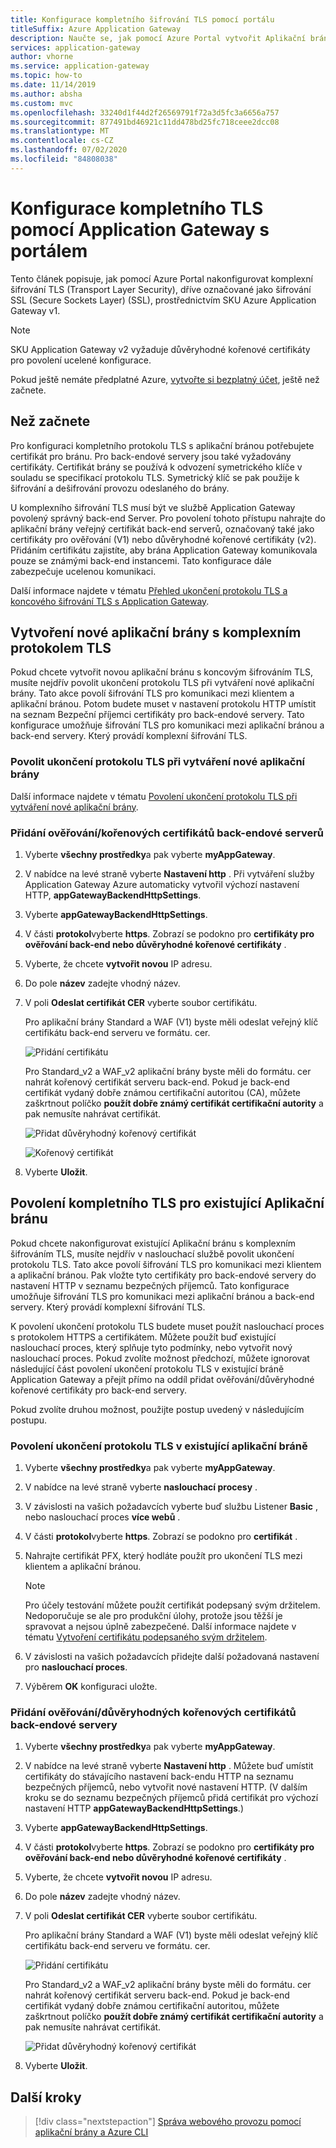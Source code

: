 ```yaml
---
title: Konfigurace kompletního šifrování TLS pomocí portálu
titleSuffix: Azure Application Gateway
description: Naučte se, jak pomocí Azure Portal vytvořit Aplikační bránu s koncovým šifrováním TLS.
services: application-gateway
author: vhorne
ms.service: application-gateway
ms.topic: how-to
ms.date: 11/14/2019
ms.author: absha
ms.custom: mvc
ms.openlocfilehash: 33240d1f44d2f26569791f72a3d5fc3a6656a757
ms.sourcegitcommit: 877491bd46921c11dd478bd25fc718ceee2dcc08
ms.translationtype: MT
ms.contentlocale: cs-CZ
ms.lasthandoff: 07/02/2020
ms.locfileid: "84808038"
---
```

# <a name="configure-end-to-end-tls-by-using-application-gateway-with-the-portal"></a>Konfigurace kompletního TLS pomocí Application Gateway s portálem

Tento článek popisuje, jak pomocí Azure Portal nakonfigurovat komplexní šifrování TLS (Transport Layer Security), dříve označované jako šifrování SSL (Secure Sockets Layer) (SSL), prostřednictvím SKU Azure Application Gateway v1.

> [!NOTE]
> SKU Application Gateway v2 vyžaduje důvěryhodné kořenové certifikáty pro povolení ucelené konfigurace.

Pokud ještě nemáte předplatné Azure, [vytvořte si bezplatný účet](https://azure.microsoft.com/free/?WT.mc_id=A261C142F), ještě než začnete.

## <a name="before-you-begin"></a>Než začnete

Pro konfiguraci kompletního protokolu TLS s aplikační bránou potřebujete certifikát pro bránu. Pro back-endové servery jsou také vyžadovány certifikáty. Certifikát brány se používá k odvození symetrického klíče v souladu se specifikací protokolu TLS. Symetrický klíč se pak použije k šifrování a dešifrování provozu odeslaného do brány. 

U komplexního šifrování TLS musí být ve službě Application Gateway povolený správný back-end Server. Pro povolení tohoto přístupu nahrajte do aplikační brány veřejný certifikát back-end serverů, označovaný také jako certifikáty pro ověřování (V1) nebo důvěryhodné kořenové certifikáty (v2). Přidáním certifikátu zajistíte, aby brána Application Gateway komunikovala pouze se známými back-end instancemi. Tato konfigurace dále zabezpečuje ucelenou komunikaci.

Další informace najdete v tématu [Přehled ukončení protokolu TLS a koncového šifrování TLS s Application Gateway](https://docs.microsoft.com/azure/application-gateway/ssl-overview).

## <a name="create-a-new-application-gateway-with-end-to-end-tls"></a>Vytvoření nové aplikační brány s komplexním protokolem TLS

Pokud chcete vytvořit novou aplikační bránu s koncovým šifrováním TLS, musíte nejdřív povolit ukončení protokolu TLS při vytváření nové aplikační brány. Tato akce povolí šifrování TLS pro komunikaci mezi klientem a aplikační bránou. Potom budete muset v nastavení protokolu HTTP umístit na seznam Bezpeční příjemci certifikáty pro back-endové servery. Tato konfigurace umožňuje šifrování TLS pro komunikaci mezi aplikační bránou a back-end servery. Který provádí komplexní šifrování TLS.

### <a name="enable-tls-termination-while-creating-a-new-application-gateway"></a>Povolit ukončení protokolu TLS při vytváření nové aplikační brány

Další informace najdete v tématu [Povolení ukončení protokolu TLS při vytváření nové aplikační brány](https://docs.microsoft.com/azure/application-gateway/create-ssl-portal).

### <a name="add-authenticationroot-certificates-of-back-end-servers"></a>Přidání ověřování/kořenových certifikátů back-endové serverů

1. Vyberte **všechny prostředky**a pak vyberte **myAppGateway**.

2. V nabídce na levé straně vyberte **Nastavení http** . Při vytváření služby Application Gateway Azure automaticky vytvořil výchozí nastavení HTTP, **appGatewayBackendHttpSettings**. 

3. Vyberte **appGatewayBackendHttpSettings**.

4. V části **protokol**vyberte **https**. Zobrazí se podokno pro **certifikáty pro ověřování back-end nebo důvěryhodné kořenové certifikáty** .

5. Vyberte, že chcete **vytvořit novou** IP adresu.

6. Do pole **název** zadejte vhodný název.

7. V poli **Odeslat certifikát CER** vyberte soubor certifikátu.

   Pro aplikační brány Standard a WAF (V1) byste měli odeslat veřejný klíč certifikátu back-end serveru ve formátu. cer.

   ![Přidání certifikátu](./media/end-to-end-ssl-portal/addcert.png)

   Pro Standard_v2 a WAF_v2 aplikační brány byste měli do formátu. cer nahrát kořenový certifikát serveru back-end. Pokud je back-end certifikát vydaný dobře známou certifikační autoritou (CA), můžete zaškrtnout políčko **použít dobře známý certifikát certifikační autority** a pak nemusíte nahrávat certifikát.

   ![Přidat důvěryhodný kořenový certifikát](./media/end-to-end-ssl-portal/trustedrootcert-portal.png)

   ![Kořenový certifikát](./media/end-to-end-ssl-portal/trustedrootcert.png)

8. Vyberte **Uložit**.

## <a name="enable-end-to-end-tls-for-an-existing-application-gateway"></a>Povolení kompletního TLS pro existující Aplikační bránu

Pokud chcete nakonfigurovat existující Aplikační bránu s komplexním šifrováním TLS, musíte nejdřív v naslouchací službě povolit ukončení protokolu TLS. Tato akce povolí šifrování TLS pro komunikaci mezi klientem a aplikační bránou. Pak vložte tyto certifikáty pro back-endové servery do nastavení HTTP v seznamu bezpečných příjemců. Tato konfigurace umožňuje šifrování TLS pro komunikaci mezi aplikační bránou a back-end servery. Který provádí komplexní šifrování TLS.

K povolení ukončení protokolu TLS budete muset použít naslouchací proces s protokolem HTTPS a certifikátem. Můžete použít buď existující naslouchací proces, který splňuje tyto podmínky, nebo vytvořit nový naslouchací proces. Pokud zvolíte možnost předchozí, můžete ignorovat následující část povolení ukončení protokolu TLS v existující bráně Application Gateway a přejít přímo na oddíl přidat ověřování/důvěryhodné kořenové certifikáty pro back-end servery.

Pokud zvolíte druhou možnost, použijte postup uvedený v následujícím postupu.
### <a name="enable-tls-termination-in-an-existing-application-gateway"></a>Povolení ukončení protokolu TLS v existující aplikační bráně

1. Vyberte **všechny prostředky**a pak vyberte **myAppGateway**.

2. V nabídce na levé straně vyberte **naslouchací procesy** .

3. V závislosti na vašich požadavcích vyberte buď službu Listener **Basic** , nebo naslouchací proces **více webů** .

4. V části **protokol**vyberte **https**. Zobrazí se podokno pro **certifikát** .

5. Nahrajte certifikát PFX, který hodláte použít pro ukončení TLS mezi klientem a aplikační bránou.

   > [!NOTE]
   > Pro účely testování můžete použít certifikát podepsaný svým držitelem. Nedoporučuje se ale pro produkční úlohy, protože jsou těžší je spravovat a nejsou úplně zabezpečené. Další informace najdete v tématu [Vytvoření certifikátu podepsaného svým držitelem](https://docs.microsoft.com/azure/application-gateway/create-ssl-portal#create-a-self-signed-certificate).

6. V závislosti na vašich požadavcích přidejte další požadovaná nastavení pro **naslouchací proces**.

7. Výběrem **OK** konfiguraci uložte.

### <a name="add-authenticationtrusted-root-certificates-of-back-end-servers"></a>Přidání ověřování/důvěryhodných kořenových certifikátů back-endové servery

1. Vyberte **všechny prostředky**a pak vyberte **myAppGateway**.

2. V nabídce na levé straně vyberte **Nastavení http** . Můžete buď umístit certifikáty do stávajícího nastavení back-endu HTTP na seznamu bezpečných příjemců, nebo vytvořit nové nastavení HTTP. (V dalším kroku se do seznamu bezpečných příjemců přidá certifikát pro výchozí nastavení HTTP **appGatewayBackendHttpSettings**.)

3. Vyberte **appGatewayBackendHttpSettings**.

4. V části **protokol**vyberte **https**. Zobrazí se podokno pro **certifikáty pro ověřování back-end nebo důvěryhodné kořenové certifikáty** . 

5. Vyberte, že chcete **vytvořit novou** IP adresu.

6. Do pole **název** zadejte vhodný název.

7. V poli **Odeslat certifikát CER** vyberte soubor certifikátu.

   Pro aplikační brány Standard a WAF (V1) byste měli odeslat veřejný klíč certifikátu back-end serveru ve formátu. cer.

   ![Přidání certifikátu](./media/end-to-end-ssl-portal/addcert.png)

   Pro Standard_v2 a WAF_v2 aplikační brány byste měli do formátu. cer nahrát kořenový certifikát serveru back-end. Pokud je back-end certifikát vydaný dobře známou certifikační autoritou, můžete zaškrtnout políčko **použít dobře známý certifikát certifikační autority** a pak nemusíte nahrávat certifikát.

   ![Přidat důvěryhodný kořenový certifikát](./media/end-to-end-ssl-portal/trustedrootcert-portal.png)

8. Vyberte **Uložit**.

## <a name="next-steps"></a>Další kroky

> [!div class="nextstepaction"]
> [Správa webového provozu pomocí aplikační brány a Azure CLI](./tutorial-manage-web-traffic-cli.md)
